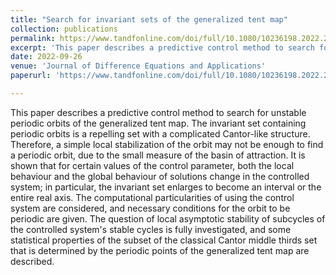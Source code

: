 ```yaml
---
title: "Search for invariant sets of the generalized tent map"
collection: publications
permalink: https://www.tandfonline.com/doi/full/10.1080/10236198.2022.2119851?
excerpt: 'This paper describes a predictive control method to search for unstable periodic orbits of the generalized tent map. The invariant set containing periodic orbits is a repelling set with a complicated Cantor-like structure. Therefore, a simple local stabilization of the orbit may not be enough to find a periodic orbit, due to the small measure of the basin of attraction. It is shown that for certain values of the control parameter, both the local behaviour and the global behaviour of solutions change in the controlled system; in particular, the invariant set enlarges to become an interval or the entire real axis. The computational particularities of using the control system are considered, and necessary conditions for the orbit to be periodic are given. The question of local asymptotic stability of subcycles of the controlled system's stable cycles is fully investigated, and some statistical properties of the subset of the classical Cantor middle thirds set that is determined by the periodic points of the generalized tent map are described.'
date: 2022-09-26
venue: 'Journal of Difference Equations and Applications'
paperurl: 'https://www.tandfonline.com/doi/full/10.1080/10236198.2022.2119851?'

---
```

This paper describes a predictive control method to search for unstable periodic orbits of the generalized tent map. The invariant set containing periodic orbits is a repelling set with a complicated Cantor-like structure. Therefore, a simple local stabilization of the orbit may not be enough to find a periodic orbit, due to the small measure of the basin of attraction. It is shown that for certain values of the control parameter, both the local behaviour and the global behaviour of solutions change in the controlled system; in particular, the invariant set enlarges to become an interval or the entire real axis. The computational particularities of using the control system are considered, and necessary conditions for the orbit to be periodic are given. The question of local asymptotic stability of subcycles of the controlled system's stable cycles is fully investigated, and some statistical properties of the subset of the classical Cantor middle thirds set that is determined by the periodic points of the generalized tent map are described.


